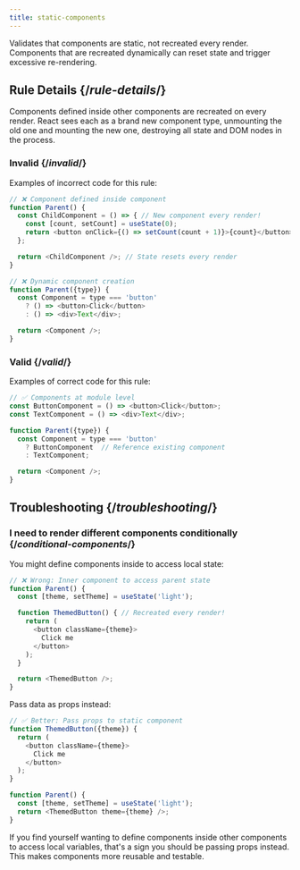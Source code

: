 ```yaml
---
title: static-components
---
```


<Intro>

Validates that components are static, not recreated every render. Components that are recreated dynamically can reset state and trigger excessive re-rendering.

</Intro>

## Rule Details {/*rule-details*/}

Components defined inside other components are recreated on every render. React sees each as a brand new component type, unmounting the old one and mounting the new one, destroying all state and DOM nodes in the process.

### Invalid {/*invalid*/}

Examples of incorrect code for this rule:

```js
// ❌ Component defined inside component
function Parent() {
  const ChildComponent = () => { // New component every render!
    const [count, setCount] = useState(0);
    return <button onClick={() => setCount(count + 1)}>{count}</button>;
  };

  return <ChildComponent />; // State resets every render
}

// ❌ Dynamic component creation
function Parent({type}) {
  const Component = type === 'button'
    ? () => <button>Click</button>
    : () => <div>Text</div>;

  return <Component />;
}
```

### Valid {/*valid*/}

Examples of correct code for this rule:

```js
// ✅ Components at module level
const ButtonComponent = () => <button>Click</button>;
const TextComponent = () => <div>Text</div>;

function Parent({type}) {
  const Component = type === 'button'
    ? ButtonComponent  // Reference existing component
    : TextComponent;

  return <Component />;
}
```

## Troubleshooting {/*troubleshooting*/}

### I need to render different components conditionally {/*conditional-components*/}

You might define components inside to access local state:

```js
// ❌ Wrong: Inner component to access parent state
function Parent() {
  const [theme, setTheme] = useState('light');

  function ThemedButton() { // Recreated every render!
    return (
      <button className={theme}>
        Click me
      </button>
    );
  }

  return <ThemedButton />;
}
```

Pass data as props instead:

```js
// ✅ Better: Pass props to static component
function ThemedButton({theme}) {
  return (
    <button className={theme}>
      Click me
    </button>
  );
}

function Parent() {
  const [theme, setTheme] = useState('light');
  return <ThemedButton theme={theme} />;
}
```

<Note>

If you find yourself wanting to define components inside other components to access local variables, that's a sign you should be passing props instead. This makes components more reusable and testable.

</Note>
